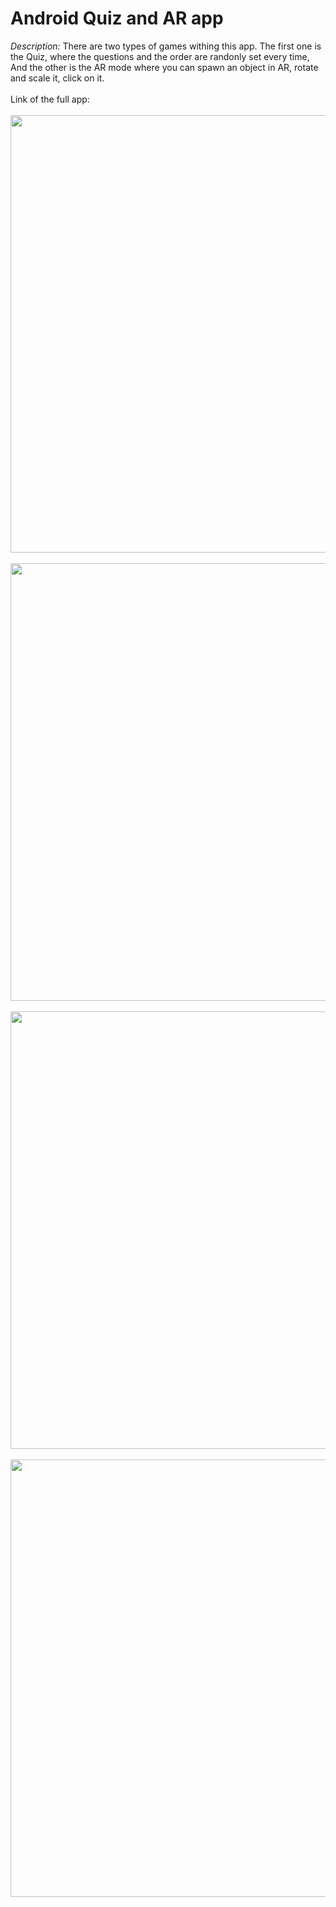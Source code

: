 <h1>Android Quiz and AR app</h1>

<i>Description:</i> There are two types of games withing this app. The first one is the Quiz, where the questions and the order are randonly set every time, And the other is the AR mode where you can spawn an object in AR, rotate and scale it, click on it.
<br></br>
Link of the full app: 
<br></br>
<img src="https://github.com/user-attachments/assets/c6d76194-aaf3-4936-9272-7a0cbcdfd410" height="700px">
<br></br>
<img src="https://github.com/user-attachments/assets/f4d1d09e-96de-42be-8b99-f32a139c51f0" height="700px">
<br></br>
<img src="https://github.com/user-attachments/assets/1aba426a-8699-4f12-9450-85b46516ba43" height="700px">
<br></br>
<img src="https://github.com/user-attachments/assets/edf3fdd5-1e8f-49fd-a311-89a3328a3221" height="700px">

